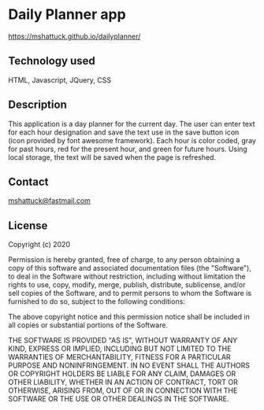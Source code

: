 # Daily Planner app

https://mshattuck.github.io/dailyplanner/

## Technology used

HTML, Javascript, JQuery, CSS

## Description

This application is a day planner for the current day. The user can enter text for each hour designation and save the text use in the save button icon (icon provided by font awesome framework). Each hour is color coded, gray for past hours, red for the present hour, and green for future hours. Using local storage, the text will be saved when the page is refreshed.

## Contact

mshattuck@fastmail.com

## License

Copyright (c) 2020

Permission is hereby granted, free of charge, to any person obtaining a copy
of this software and associated documentation files (the "Software"), to deal
in the Software without restriction, including without limitation the rights
to use, copy, modify, merge, publish, distribute, sublicense, and/or sell
copies of the Software, and to permit persons to whom the Software is
furnished to do so, subject to the following conditions:

The above copyright notice and this permission notice shall be included in all
copies or substantial portions of the Software.

THE SOFTWARE IS PROVIDED "AS IS", WITHOUT WARRANTY OF ANY KIND, EXPRESS OR
IMPLIED, INCLUDING BUT NOT LIMITED TO THE WARRANTIES OF MERCHANTABILITY,
FITNESS FOR A PARTICULAR PURPOSE AND NONINFRINGEMENT. IN NO EVENT SHALL THE
AUTHORS OR COPYRIGHT HOLDERS BE LIABLE FOR ANY CLAIM, DAMAGES OR OTHER
LIABILITY, WHETHER IN AN ACTION OF CONTRACT, TORT OR OTHERWISE, ARISING FROM,
OUT OF OR IN CONNECTION WITH THE SOFTWARE OR THE USE OR OTHER DEALINGS IN THE
SOFTWARE.









